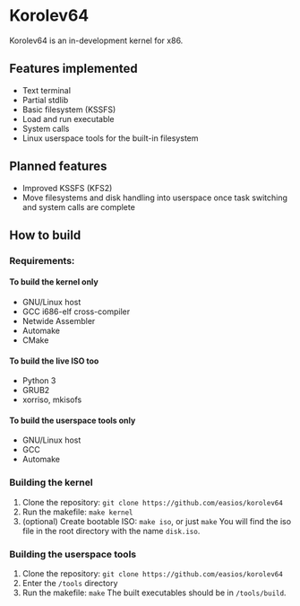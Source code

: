 # Korolev64

Korolev64 is an in-development kernel for x86.

## Features implemented
* Text terminal
* Partial stdlib
* Basic filesystem (KSSFS)
* Load and run executable
* System calls
* Linux userspace tools for the built-in filesystem

## Planned features
* Improved KSSFS (KFS2)
* Move filesystems and disk handling into userspace once task switching and system calls are complete

## How to build
### Requirements:
#### To build the kernel only
* GNU/Linux host
* GCC i686-elf cross-compiler
* Netwide Assembler
* Automake
* CMake
#### To build the live ISO too
* Python 3
* GRUB2
* xorriso, mkisofs
#### To build the userspace tools only
* GNU/Linux host
* GCC
* Automake


### Building the kernel
1. Clone the repository: `git clone https://github.com/easios/korolev64`
2. Run the makefile: `make kernel`
3. (optional) Create bootable ISO: `make iso`, or just `make`
You will find the iso file in the root directory with the name `disk.iso`.

### Building the userspace tools
1. Clone the repository: `git clone https://github.com/easios/korolev64`
2. Enter the `/tools` directory
3. Run the makefile: `make`
The built executables should be in `/tools/build`.
